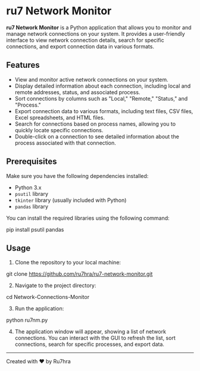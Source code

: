 # ru7 Network Monitor

**ru7 Network Monitor** is a Python application that allows you to monitor and manage network connections on your system. It provides a user-friendly interface to view network connection details, search for specific connections, and export connection data in various formats.

## Features

- View and monitor active network connections on your system.
- Display detailed information about each connection, including local and remote addresses, status, and associated process.
- Sort connections by columns such as "Local," "Remote," "Status," and "Process."
- Export connection data to various formats, including text files, CSV files, Excel spreadsheets, and HTML files.
- Search for connections based on process names, allowing you to quickly locate specific connections.
- Double-click on a connection to see detailed information about the process associated with that connection.

## Prerequisites

Make sure you have the following dependencies installed:

- Python 3.x
- `psutil` library
- `tkinter` library (usually included with Python)
- `pandas` library

You can install the required libraries using the following command:

pip install psutil pandas

## Usage

1. Clone the repository to your local machine:

git clone https://github.com/ru7hra/ru7-network-monitor.git

2. Navigate to the project directory:

cd Network-Connections-Monitor

3. Run the application:

python ru7nm.py

4. The application window will appear, showing a list of network connections. You can interact with the GUI to refresh the list, sort connections, search for specific processes, and export data.

---

Created with ❤️ by Ru7hra
